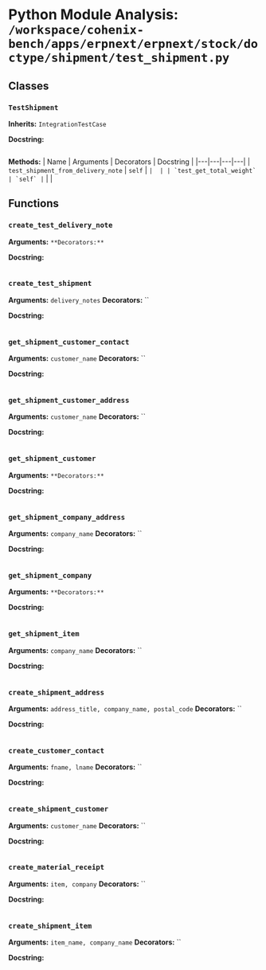 # Python Module Analysis: `/workspace/cohenix-bench/apps/erpnext/erpnext/stock/doctype/shipment/test_shipment.py`

## Classes

### `TestShipment`
**Inherits:** `IntegrationTestCase`


**Docstring:**
```

```

**Methods:**
| Name | Arguments | Decorators | Docstring |
|---|---|---|---|
| `test_shipment_from_delivery_note` | `self` | `` |  |
| `test_get_total_weight` | `self` | `` |  |





## Functions

### `create_test_delivery_note`
**Arguments:** ``
**Decorators:** ``

**Docstring:**
```

```
### `create_test_shipment`
**Arguments:** `delivery_notes`
**Decorators:** ``

**Docstring:**
```

```
### `get_shipment_customer_contact`
**Arguments:** `customer_name`
**Decorators:** ``

**Docstring:**
```

```
### `get_shipment_customer_address`
**Arguments:** `customer_name`
**Decorators:** ``

**Docstring:**
```

```
### `get_shipment_customer`
**Arguments:** ``
**Decorators:** ``

**Docstring:**
```

```
### `get_shipment_company_address`
**Arguments:** `company_name`
**Decorators:** ``

**Docstring:**
```

```
### `get_shipment_company`
**Arguments:** ``
**Decorators:** ``

**Docstring:**
```

```
### `get_shipment_item`
**Arguments:** `company_name`
**Decorators:** ``

**Docstring:**
```

```
### `create_shipment_address`
**Arguments:** `address_title, company_name, postal_code`
**Decorators:** ``

**Docstring:**
```

```
### `create_customer_contact`
**Arguments:** `fname, lname`
**Decorators:** ``

**Docstring:**
```

```
### `create_shipment_customer`
**Arguments:** `customer_name`
**Decorators:** ``

**Docstring:**
```

```
### `create_material_receipt`
**Arguments:** `item, company`
**Decorators:** ``

**Docstring:**
```

```
### `create_shipment_item`
**Arguments:** `item_name, company_name`
**Decorators:** ``

**Docstring:**
```

```

